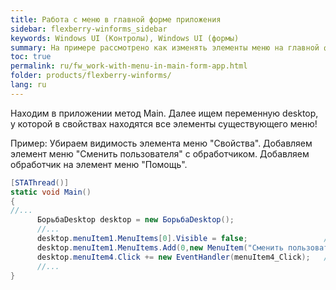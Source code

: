 ```yaml
---
title: Работа с меню в главной форме приложения
sidebar: flexberry-winforms_sidebar
keywords: Windows UI (Контролы), Windows UI (формы)
summary: На примере рассмотрено как изменять элементы меню на главной форме приложения
toc: true
permalink: ru/fw_work-with-menu-in-main-form-app.html
folder: products/flexberry-winforms/
lang: ru
---
```


Находим в приложении метод Main.
Далее ищем переменную desktop,
у которой в свойствах находятся 
все элементы существующего меню!
 
Пример:
Убираем видимость элемента меню "Свойства".
Добавляем элемент меню "Сменить пользователя" с обработчиком.
Добавляем обработчик на элемент меню "Помощь".

```csharp
[STAThread()]
static void Main()
{
//...
      БорьбаDesktop desktop = new БорьбаDesktop();
      //...
      desktop.menuItem1.MenuItems[0].Visible = false;                 //Свойства;
      desktop.menuItem1.MenuItems.Add(0,new MenuItem("Сменить пользователя...",new EventHandler(БорьбаDesktop_Click)));
      desktop.menuItem4.Click += new EventHandler(menuItem4_Click);   //Помощь;
      //...
}
```